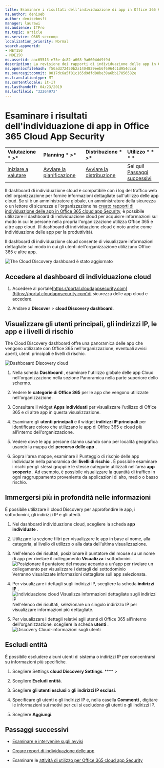 ```yaml
---
title: Esaminare i risultati dell'individuazione di app in Office 365 Cloud App Security
ms.author: deniseb
author: denisebmsft
manager: laurawi
ms.audience: ITPro
ms.topic: article
ms.service: O365-seccomp
localization_priority: Normal
search.appverid:
- MET150
- MOE150
ms.assetid: aac65513-e75e-4c82-a668-9a6604dd9f9d
description: La revisione dei rapporti di individuazione delle app in Office 365 cloud app Security consente di ottenere ulteriori informazioni sul modo in cui gli utenti dell'organizzazione utilizzano le app cloud. Dopo aver creato i report di individuazione delle app utilizzando i file di log dai firewall e dai proxy, esaminare i risultati nel dashboard di individuazione delle app.
ms.openlocfilehash: f50ad372450b2a1404829eeb6f6964c1d954dccd
ms.sourcegitcommit: 0017dc6a5f81c165d9dfd88be39a6bb17856582e
ms.translationtype: MT
ms.contentlocale: it-IT
ms.lasthandoff: 04/23/2019
ms.locfileid: "32264972"
---
```

# <a name="review-app-discovery-findings-in-office-365-cloud-app-security"></a>Esaminare i risultati dell'individuazione di app in Office 365 Cloud App Security
  
|Valutazione * *\>**|Planning * *\>**|Distribuzione * *\>**|Utilizzo * * * *|
|:-----|:-----|:-----|:-----|
|[Iniziare a valutare](office-365-cas-overview.md) <br/> |[Avviare la pianificazione](get-ready-for-office-365-cas.md) <br/> |[Avviare la distribuzione](turn-on-office-365-cas.md) <br/> |Sei qui!  <br/> [Passaggi successivi](#next-steps) <br/> |
   
Il dashboard di individuazione cloud è compatibile con i log del traffico web dell'organizzazione per fornire informazioni dettagliate sull'utilizzo delle app cloud. Se si è un amministratore globale, un amministratore della sicurezza o un lettore di sicurezza e l'organizzazione ha [creato rapporti di individuazione delle app in Office 365 cloud app Security](create-app-discovery-reports-in-ocas.md), è possibile utilizzare il dashboard di individuazione cloud per acquisire informazioni sul modo in cui le persone nella propria l'organizzazione utilizza Office 365 e altre app cloud. (Il dashboard di individuazione cloud è noto anche come individuazione delle app per la produttività).
  
 Il dashboard di individuazione cloud consente di visualizzare informazioni dettagliate sul modo in cui gli utenti dell'organizzazione utilizzano Office 365 e altre app. 
  
![The Cloud Discovery dashboard è stato aggiornato](media/12712681-c0b3-4cb3-b7fd-2cf2ad4e825f.png)
     
## <a name="go-to-the-cloud-discovery-dashboard"></a>Accedere al dashboard di individuazione cloud

1. Accedere al portale[https://portal.cloudappsecurity.com](https://portal.cloudappsecurity.com)di sicurezza delle app cloud e accedere.
    
2. Andare a **Discover** \> **cloud Discovery dashboard**.
    
## <a name="see-your-top-users-ip-addresses-apps-and-risk-levels"></a>Visualizzare gli utenti principali, gli indirizzi IP, le app e i livelli di rischio

The Cloud Discovery dashboard offre una panoramica delle app che vengono utilizzate con Office 365 nell'organizzazione, eventuali avvisi aperti, utenti principali e livelli di rischio.
  
![Dashboaard Discovery cloud](media/06696946-fbdf-4781-b5b8-2ac074fcb2a1.png)
  
1. Nella scheda **Dashboard** , esaminare l'utilizzo globale delle app Cloud nell'organizzazione nella sezione Panoramica nella parte superiore dello schermo. 
    
2. Vedere le **categorie di Office 365** per le app che vengono utilizzate nell'organizzazione. 
    
3. Consultare il widget **Apps individuati** per visualizzare l'utilizzo di Office 365 e di altre app in questa visualizzazione. 
    
4. Esaminare gli **utenti principali** e il widget **indirizzi IP principali** per identificare coloro che utilizzano le app di Office 365 e cloud più all'interno dell'organizzazione. 
    
5. Vedere dove le app persone stanno usando sono per località geografica usando la mappa del **percorso delle app** . 
    
6. Sopra l'area mappe, esaminare il Punteggio di rischio delle app individuate nella panoramica dei **livelli di rischio** . È possibile esaminare i rischi per gli stessi gruppi e le stesse categorie utilizzati nell'area **app scoperte** . Ad esempio, è possibile visualizzare la quantità di traffico in ogni raggruppamento proveniente da applicazioni di alto, medio o basso rischio. 
    
## <a name="dive-deeper-into-the-information"></a>Immergersi più in profondità nelle informazioni

È possibile utilizzare il cloud Discovery per approfondire le app, i sottodomini, gli indirizzi IP e gli utenti.
  
1. Nel dashboard individuazione cloud, scegliere la scheda **app individuate** . 
    
2. Utilizzare la sezione filtri per visualizzare le app in base al nome, alla categoria, al livello di utilizzo o alla data dell'ultima visualizzazione.
    
3. Nell'elenco dei risultati, posizionare il puntatore del mouse su un nome di app per rivelare il collegamento **Visualizza** i sottodomini.<br/> ![Posizionare il puntatore del mouse accanto a un'app per rivelare un collegamento per visualizzare i dettagli del sottodominio](media/4a212215-8a2c-46fd-9ef9-89e4064658a6.png)<br/>Verranno visualizzate informazioni dettagliate sull'app selezionata.
    
4. Per visualizzare i dettagli sugli indirizzi IP, scegliere la scheda **indirizzi IP** .<br/>![Individuazione cloud Visualizza informazioni dettagliate sugli indirizzi IP](media/0c742bf6-da9e-4d22-8656-a27a5007d5d5.png)<br/>Nell'elenco dei risultati, selezionare un singolo indirizzo IP per visualizzare informazioni più dettagliate.
    
5. Per visualizzare i dettagli relativi agli utenti di Office 365 all'interno dell'organizzazione, scegliere la scheda **utenti** .<br/>![Discovery Cloud-informazioni sugli utenti](media/2d9c2d85-01e6-4057-8020-d9a68f26bbac.png)
  
## <a name="exclude-entities"></a>Escludi entità

È possibile escludere alcuni utenti di sistema o indirizzi IP per concentrarsi su informazioni più specifiche.
  
1. Scegliere Settings **cloud Discovery Settings**. **** \>
    
2. Scegliere **Escludi entità**.
    
3. Scegliere **gli utenti esclusi** o **gli indirizzi IP esclusi**.
    
4. Specificare gli utenti o gli indirizzi IP e, nella casella **Commenti** , digitare le informazioni sui motivi per cui si escludono gli utenti o gli indirizzi IP. 
    
5. Scegliere **Aggiungi**.
    
## <a name="next-steps"></a>Passaggi successivi

- [Esaminare e intervenire sugli avvisi](review-office-365-cas-alerts.md)
    
- [Creare report di individuazione delle app](create-app-discovery-reports-in-ocas.md)
    
- Esaminare le [attività di utilizzo per Office 365 cloud app Security](utilization-activities-for-ocas.md)
    

